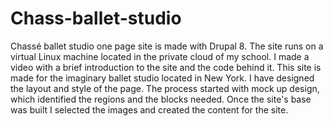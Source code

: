 # Chass-ballet-studio
Chassé ballet studio one page site is made with Drupal 8. The site runs on a virtual Linux machine located in the private cloud of my school. I made a video with a brief introduction to the site and the code behind it.  This site is made for the imaginary ballet studio located in New York. I have designed the layout and style of the page. The process started with mock up design, which identified the regions and the blocks needed. Once the site's base was built I selected the images and created the content for the site.
